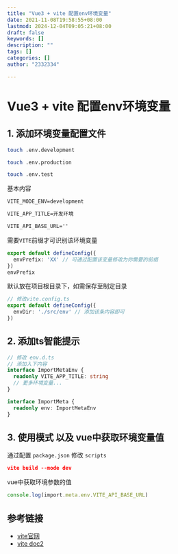 ```yaml
---
title: "Vue3 + vite 配置env环境变量"
date: 2021-11-08T19:58:55+08:00
lastmod: 2024-12-04T09:05:21+08:00
draft: false
keywords: []
description: ""
tags: []
categories: []
author: "2332334"

---
```

<!--more-->

# Vue3 + vite 配置env环境变量

## 1. 添加环境变量配置文件

```bash
touch .env.development

touch .env.production

touch .env.test
```

基本内容

```txt
VITE_MODE_ENV=development

VITE_APP_TITLE=开发环境

VITE_API_BASE_URL=''
```

需要`VITE`前缀才可识别该环境变量

```ts
export default defineConfig({
  envPrefix: 'XX' // 可通过配置该变量修改为你需要的前缀
})
envPrefix
```

默认放在项目根目录下，如需保存至制定目录

```ts
// 修改vite.config.ts
export default defineConfig({
  envDir: './src/env' // 添加该条内容即可
})
```

## 2. 添加ts智能提示

```ts
// 修改 env.d.ts
// 添加入下内容
interface ImportMetaEnv {
  readonly VITE_APP_TITLE: string
  // 更多环境变量...
}

interface ImportMeta {
  readonly env: ImportMetaEnv
}
```

## 3. 使用模式 以及 vue中获取环境变量值

通过配置 `package.json` 修改 `scripts`

```json
vite build --mode dev
```

vue中获取环境参数的值

```ts
console.log(import.meta.env.VITE_API_BASE_URL) 
```

## 参考链接

+ [vite官网](https://vitejs.cn/vite3-cn/guide/env-and-mode.html#env-variables)
+ [vite doc2](https://vitejs.cn/vite3-cn/config/shared-options.html#envprefix)
